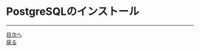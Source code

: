 # PostgreSQLのインストール

___

[目次へ](https://github.com/122yuuki/SDP_DB/blob/main/README.md)  
[戻る](https://github.com/122yuuki/SDP_DB/blob/main/Section_1/section_1-3.md)  

